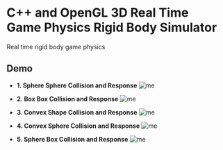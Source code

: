 # C++ and OpenGL 3D Real Time Game Physics Rigid Body Simulator 
Real time rigid body game physics<bp/><bp/>

## Demo
- **1. Sphere Sphere Collision and Response**
![me](https://github.com/AlbertBoll/OpenGL-3D-Rigid-Body-Simulation-Engine/blob/main/gif/rigid%20sphere%20collision.gif)<bp/><bp/>

- **2. Box Box Collision and Response**
![me](https://github.com/AlbertBoll/OpenGL-3D-Rigid-Body-Simulation-Engine/blob/main/gif/rigid%20box%20collision.gif)<bp/><bp/>

- **3. Convex Shape Collision and Response**
![me](https://github.com/AlbertBoll/OpenGL-3D-Rigid-Body-Simulation-Engine/blob/main/gif/rigid%20convex%20collision.gif)<bp/><bp/>

- **4. Convex Sphere Collision and Response**
![me](https://github.com/AlbertBoll/OpenGL-3D-Rigid-Body-Simulation-Engine/blob/main/gif/convex%20sphere%20collision.gif)<bp/><bp/>

- **5. Sphere Box Collision and Response**
![me](https://github.com/AlbertBoll/OpenGL-3D-Rigid-Body-Simulation-Engine/blob/main/gif/box_sphere_collision.gif)

